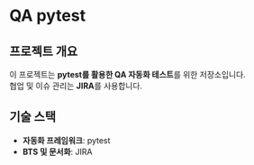 # QA pytest

## 프로젝트 개요
이 프로젝트는 **pytest를 활용한 QA 자동화 테스트**를 위한 저장소입니다.  
협업 및 이슈 관리는 **JIRA**를 사용합니다.

## 기술 스택
- **자동화 프레임워크**: pytest
- **BTS 및 문서화**: JIRA
